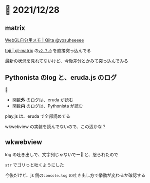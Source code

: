 # 📝 2021/12/28

## matrix

[WebGL自分用メモ | Qiita @yosuheeeee](https://qiita.com/yosuheeeee/items/775e3d9fd54246b60913)


[toji | gl-matrix](https://github.com/toji/gl-matrix) の[`v2.7.0`](https://github.com/toji/gl-matrix/releases/tag/v2.7.0) を直接突っ込んでる


最新の状況を見れてないけど、今後差分とかみて突っ込んでみる


## Pythonista のlog と、eruda.js のログ

🤔

- 関数**外** のログは、eruda が読む
- 関数**内** のログは、Pythonista が読む


play.js は、eruda で全部読めてる


wkwebview の実装を読んでないので、この辺かな？


## wkwebview


log の吐き出しで、文字列じゃないでー🤗 と、怒られたので

`str` でゴリっと吐くようにした



今後だけど、js 側の`console.log` の吐き出し方で挙動が変わるか確認する


